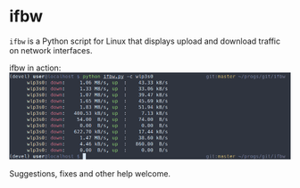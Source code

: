 # ifbw

`ifbw` is a Python script for Linux that displays upload and download traffic
on network interfaces.

ifbw in action:
![ifbw in action](https://raw.githubusercontent.com/lukassup/ifbw/master/images/ifbw.png)

Suggestions, fixes and other help welcome.

